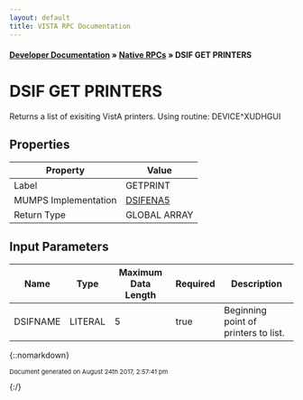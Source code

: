 ```yaml
---
layout: default
title: VISTA RPC Documentation
---
```


#### [Developer Documentation](../index) &#187; [Native RPCs](TableOfContents) &#187; DSIF GET PRINTERS<br/>
# DSIF GET PRINTERS

 Returns a list of exisiting VistA printers. Using routine: DEVICE^XUDHGUI

## Properties

Property | Value
--- | ---
Label | GETPRINT
MUMPS Implementation | [DSIFENA5](http://code.osehra.org/dox/Routine_DSIFENA5_source.html)
Return Type | GLOBAL ARRAY


## Input Parameters

Name | Type | Maximum Data Length | Required | Description
--- | --- | --- | --- | ---
DSIFNAME | LITERAL | 5 | true | Beginning point of printers to list.



{::nomarkdown} <br/><p style="font-size: 11px">Document generated on August 24th 2017, 2:57:41 pm</p>{:/}